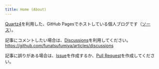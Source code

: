 ```yaml
---
title: Home (About)
---
```


[Quartz4](github.com/jackyzha0/quartz)を利用した、GitHub Pagesでホストしている個人ブログです（[ソース](https://github.com/funatsufumiya/articles)）。

記事にコメントしたい場合は、[Discussions](https://github.com/funatsufumiya/articles/discussions)を利用してください。
https://github.com/funatsufumiya/articles/discussions

記事に誤りがある場合は、[Issue](https://github.com/funatsufumiya/articles/issues)を作成するか、[Pull Request](https://github.com/funatsufumiya/articles/pulls)を作成してください。